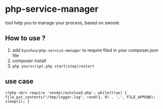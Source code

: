 # php-service-manager
tool help you to manage your process, based on swoole

## How to use ?
1. add `kyozhou/php-service-manager` to require filed in your composer.json file
2. composer install
3. `php yourscript.php start|stop|restart`

## use case
`<?php <br>
require 'vendor/autoload.php';
while(true) {
    file_put_contents("/tmp/logger.log", rand(1, 9) . ',', FILE_APPEND);
    sleep(1);
}
`
